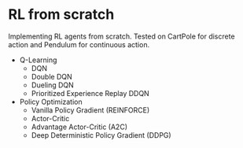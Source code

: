 # RL from scratch
Implementing RL agents from scratch. Tested on CartPole for discrete action and Pendulum for continuous action. 
- Q-Learning
    - DQN
    - Double DQN
    - Dueling DQN
    - Prioritized Experience Replay DDQN
- Policy Optimization
    - Vanilla Policy Gradient (REINFORCE)
    - Actor-Critic
    - Advantage Actor-Critic (A2C)
    - Deep Deterministic Policy Gradient (DDPG)